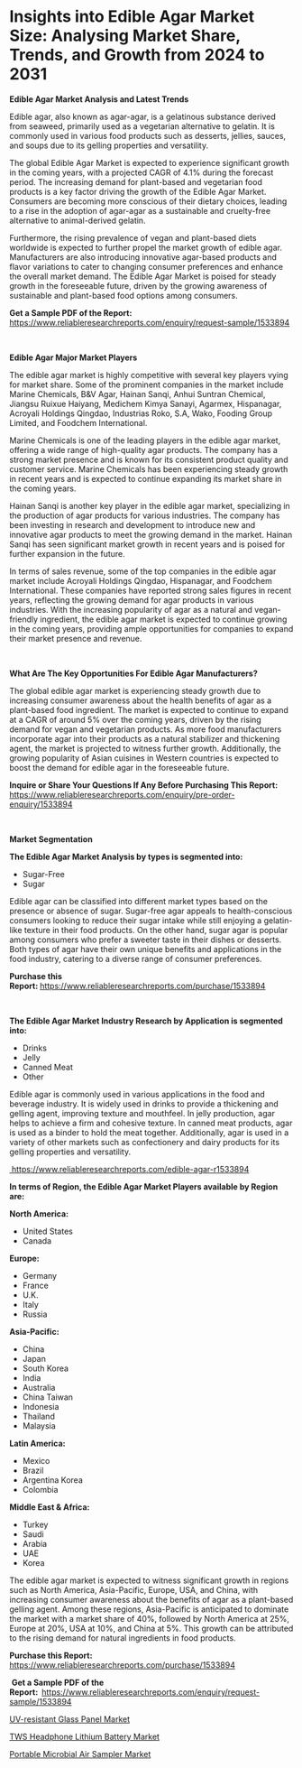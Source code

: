 <p><h1>Insights into Edible Agar Market Size: Analysing Market Share, Trends, and Growth from 2024 to 2031</h1></p><p><strong>Edible Agar Market Analysis and Latest Trends</strong></p>
<p><p>Edible agar, also known as agar-agar, is a gelatinous substance derived from seaweed, primarily used as a vegetarian alternative to gelatin. It is commonly used in various food products such as desserts, jellies, sauces, and soups due to its gelling properties and versatility.</p><p>The global Edible Agar Market is expected to experience significant growth in the coming years, with a projected CAGR of 4.1% during the forecast period. The increasing demand for plant-based and vegetarian food products is a key factor driving the growth of the Edible Agar Market. Consumers are becoming more conscious of their dietary choices, leading to a rise in the adoption of agar-agar as a sustainable and cruelty-free alternative to animal-derived gelatin.</p><p>Furthermore, the rising prevalence of vegan and plant-based diets worldwide is expected to further propel the market growth of edible agar. Manufacturers are also introducing innovative agar-based products and flavor variations to cater to changing consumer preferences and enhance the overall market demand. The Edible Agar Market is poised for steady growth in the foreseeable future, driven by the growing awareness of sustainable and plant-based food options among consumers.</p></p>
<p><strong>Get a Sample PDF of the Report:&nbsp;</strong> <a href="https://www.reliableresearchreports.com/enquiry/request-sample/1533894">https://www.reliableresearchreports.com/enquiry/request-sample/1533894</a></p>
<p>&nbsp;</p>
<p><strong>Edible Agar Major Market Players</strong></p>
<p><p>The edible agar market is highly competitive with several key players vying for market share. Some of the prominent companies in the market include Marine Chemicals, B&V Agar, Hainan Sanqi, Anhui Suntran Chemical, Jiangsu Ruixue Haiyang, Medichem Kimya Sanayi, Agarmex, Hispanagar, Acroyali Holdings Qingdao, Industrias Roko, S.A, Wako, Fooding Group Limited, and Foodchem International.</p><p>Marine Chemicals is one of the leading players in the edible agar market, offering a wide range of high-quality agar products. The company has a strong market presence and is known for its consistent product quality and customer service. Marine Chemicals has been experiencing steady growth in recent years and is expected to continue expanding its market share in the coming years.</p><p>Hainan Sanqi is another key player in the edible agar market, specializing in the production of agar products for various industries. The company has been investing in research and development to introduce new and innovative agar products to meet the growing demand in the market. Hainan Sanqi has seen significant market growth in recent years and is poised for further expansion in the future.</p><p>In terms of sales revenue, some of the top companies in the edible agar market include Acroyali Holdings Qingdao, Hispanagar, and Foodchem International. These companies have reported strong sales figures in recent years, reflecting the growing demand for agar products in various industries. With the increasing popularity of agar as a natural and vegan-friendly ingredient, the edible agar market is expected to continue growing in the coming years, providing ample opportunities for companies to expand their market presence and revenue.</p></p>
<p>&nbsp;</p>
<p><strong>What Are The Key Opportunities For Edible Agar Manufacturers?</strong></p>
<p><p>The global edible agar market is experiencing steady growth due to increasing consumer awareness about the health benefits of agar as a plant-based food ingredient. The market is expected to continue to expand at a CAGR of around 5% over the coming years, driven by the rising demand for vegan and vegetarian products. As more food manufacturers incorporate agar into their products as a natural stabilizer and thickening agent, the market is projected to witness further growth. Additionally, the growing popularity of Asian cuisines in Western countries is expected to boost the demand for edible agar in the foreseeable future.</p></p>
<p><strong>Inquire or Share Your Questions If Any Before Purchasing This Report:</strong> <a href="https://www.reliableresearchreports.com/enquiry/pre-order-enquiry/1533894">https://www.reliableresearchreports.com/enquiry/pre-order-enquiry/1533894</a></p>
<p>&nbsp;</p>
<p><strong>Market Segmentation</strong></p>
<p><strong>The Edible Agar Market Analysis by types is segmented into:</strong></p>
<p><ul><li>Sugar-Free</li><li>Sugar</li></ul></p>
<p><p>Edible agar can be classified into different market types based on the presence or absence of sugar. Sugar-free agar appeals to health-conscious consumers looking to reduce their sugar intake while still enjoying a gelatin-like texture in their food products. On the other hand, sugar agar is popular among consumers who prefer a sweeter taste in their dishes or desserts. Both types of agar have their own unique benefits and applications in the food industry, catering to a diverse range of consumer preferences.</p></p>
<p><strong>Purchase this Report:&nbsp;</strong><a href="https://www.reliableresearchreports.com/purchase/1533894">https://www.reliableresearchreports.com/purchase/1533894</a></p>
<p>&nbsp;</p>
<p><strong>The Edible Agar Market Industry Research by Application is segmented into:</strong></p>
<p><ul><li>Drinks</li><li>Jelly</li><li>Canned Meat</li><li>Other</li></ul></p>
<p><p>Edible agar is commonly used in various applications in the food and beverage industry. It is widely used in drinks to provide a thickening and gelling agent, improving texture and mouthfeel. In jelly production, agar helps to achieve a firm and cohesive texture. In canned meat products, agar is used as a binder to hold the meat together. Additionally, agar is used in a variety of other markets such as confectionery and dairy products for its gelling properties and versatility.</p></p>
<p><a href="https://www.reliableresearchreports.com/edible-agar-r1533894">&nbsp;https://www.reliableresearchreports.com/edible-agar-r1533894</a></p>
<p><strong>In terms of Region, the Edible Agar Market Players available by Region are:</strong></p>
<p>
    <p> <strong> North America: </strong>
        <ul>
            <li>United States</li>
            <li>Canada</li>
        </ul>
        </p> 
    <p> <strong> Europe: </strong>
        <ul>
            <li>Germany</li>
            <li>France</li>
            <li>U.K.</li>
            <li>Italy</li>
            <li>Russia</li>
        </ul>
        </p> 
    <p> <strong> Asia-Pacific: </strong>
        <ul>
            <li>China</li>
            <li>Japan</li>
            <li>South Korea</li>
            <li>India</li>
            <li>Australia</li>
            <li>China Taiwan</li>
            <li>Indonesia</li>
            <li>Thailand</li>
            <li>Malaysia</li>
        </ul>
        </p> 
    <p> <strong> Latin America: </strong>
        <ul>
            <li>Mexico</li>
            <li>Brazil</li>
            <li>Argentina Korea</li>
            <li>Colombia</li>
        </ul>
        </p> 
    <p> <strong> Middle East & Africa: </strong>
        <ul>
            <li>Turkey</li>
            <li>Saudi</li>
            <li>Arabia</li>
            <li>UAE</li>
            <li>Korea</li>
        </ul>
    </p>
    </p>
<p><p>The edible agar market is expected to witness significant growth in regions such as North America, Asia-Pacific, Europe, USA, and China, with increasing consumer awareness about the benefits of agar as a plant-based gelling agent. Among these regions, Asia-Pacific is anticipated to dominate the market with a market share of 40%, followed by North America at 25%, Europe at 20%, USA at 10%, and China at 5%. This growth can be attributed to the rising demand for natural ingredients in food products.</p></p>
<p><strong>Purchase this Report: </strong><a href="https://www.reliableresearchreports.com/purchase/1533894">https://www.reliableresearchreports.com/purchase/1533894</a></p>
<p>&nbsp;<strong>Get a Sample PDF of the Report:&nbsp;&nbsp;</strong><a href="https://www.reliableresearchreports.com/enquiry/request-sample/1533894">https://www.reliableresearchreports.com/enquiry/request-sample/1533894</a></p>
<p><strong></strong></p>
<p><p><a href="https://www.linkedin.com/pulse/insights-uv-resistant-glass-panel-market-size-analysing-hv4ue?trackingId=%2BAH4UEd%2F0RW1K006V14igw%3D%3D">UV-resistant Glass Panel Market</a></p><p><a href="https://www.linkedin.com/pulse/global-tws-headphone-lithium-battery-market-types-applications-g9t4e?trackingId=JIn53iuzrwHXMCvsMFMXfA%3D%3D">TWS Headphone Lithium Battery Market</a></p><p><a href="https://www.linkedin.com/pulse/global-portable-microbial-air-sampler-market-size-trends-6a9je?trackingId=4C3Tov%2BzdfjEBkaS46LK3g%3D%3D">Portable Microbial Air Sampler Market</a></p></p>